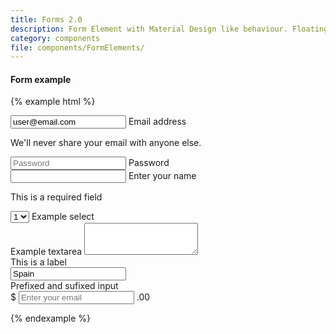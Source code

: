 ```yaml
---
title: Forms 2.0
description: Form Element with Material Design like behaviour. Floating labels inside the input field.
category: components
file: components/FormElements/
---
```


#### Form example

{% example html %}
<form>

  <div class="FormGroup FormGroup--floatingLabel has-value">
    <input type="email" class="Input" id="exampleInputEmail2" aria-describedby="emailHelp" placeholder="Enter email" value="user@email.com" autocomplete="off">
    <label class="Label" for="exampleInputEmail2">Email address</label>
    <p id="emailHelp" class="FormGroup-hint">We'll never share your email with anyone else.</p>
  </div>

  <div class="FormGroup FormGroup--floatingLabel">
    <input type="password" class="Input" id="exampleInputPassword2" placeholder="Password" autocomplete="off">
    <label class="Label" for="exampleInputPassword2">Password</label>
  </div>

  <div class="FormGroup FormGroup--floatingLabel has-error">
    <input type="email" class="Input" id="errorInput">
    <label class="Label" for="errorInput">Enter your name</label>
    <p class="FormGroup-feedback">This is a required field</p>
  </div>

  <div class="FormGroup FormGroup--floatingLabel">
    <select class="Select" id="exampleSelect2">
      <option>1</option>
      <option>2</option>
      <option>3</option>
      <option>4</option>
      <option>5</option>
    </select>
    <label class="Label" for="exampleSelect2">Example select</label>
  </div>

  <div class="FormGroup FormGroup--floatingLabel">
    <label class="Label" for="exampleTextarea2">Example textarea</label>
    <textarea class="Textarea" id="exampleTextarea2" rows="3"></textarea>
  </div>

  <div class='FormGroup FormGroup--floatingLabel'>
    <label class='Label' for='drowpdown-example-2'>This is a label</label>
    <div class='Autocomplete'>
      <input id='drowdown-example-2' type='text' class='Autocomplete-search' placeholder='Select one option...' value="Spain" />
    </div>
  </div>

  <div class="FormGroup FormGroup--floatingLabel FormGroup--symbolFirst">
    <label class="Label" for="sufixedInput2">Prefixed and sufixed input</label>
    <div class="InputGroup">
      <span class="InputGroup-context">$</span>
      <input type="mail" class="Input InputGroup-input" placeholder="Enter your email" id="sufixedInput2" />
      <span class="InputGroup-context">.00</span>
    </div>
  </div>

</form>
{% endexample %}
